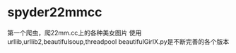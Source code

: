 # spyder22mmcc
第一个爬虫，爬22mm.cc上的各种美女图片
使用urllib,urllib2,beautifulsoup,threadpool
beautifulGirlX.py是不断完善的各个版本
